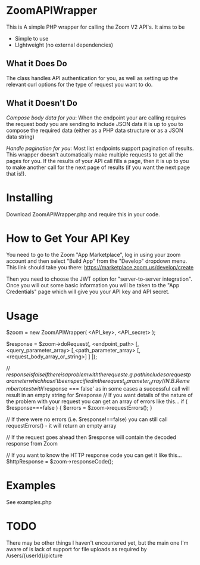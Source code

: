 ZoomAPIWrapper
==============

This is A simple PHP wrapper for calling the Zoom V2 API's. It aims to be
- Simple to use
- LIghtweight (no external dependencies)

What it Does Do
---------------

The class handles API authentication for you, as well as setting up the relevant curl options for the type of request you want to do.

What it Doesn't Do
------------------

*Compose body data for you*: When the endpoint your are calling requires the request body you are sending to include JSON data it is up to you to compose the required data (either as a PHP data structure or as a JSON data string)

*Handle pagination for you*: Most list endpoints support pagination of results. This wrapper doesn't automatically make multiple requests to get all the pages for you. If the results of your API call fills a page, then it is up to you to make another call for the next page of results (if you want the next page that is!).

Installing 
==========

Download ZoomAPIWrapper.php and require this in your code.

How to Get Your API Key
=======================

You need to go to the Zoom "App Marketplace", log in using your zoom account and then select "Build App" from the "Develop" dropdown menu. This link should take you there: https://marketplace.zoom.us/develop/create

Then you need to choose the JWT option for "server-to-server integration". Once you will out some basic information you will be taken to the "App Credentials" page which will give you your API key and API secret.

Usage
=====

  $zoom = new ZoomAPIWrapper( <API_key>, <API_secret> );
  
  $response = $zoom->doRequest(<METHOD>, <endpoint_path> [,<query_parameter_array> [,<path_parameter_array> [,<request_body_array_or_string>] ] ]);
  
  // $response is false if there is a problem with the request e.g. path includes a request parameter which hasn't been specified in the request_parameter_array
  // N.B. Remember to test with '$response === false' as in some cases a successful call will result in an empty string for $response
  // If you want details of the nature of the problem with your request you can get an array of errors like this...
  if ( $response===false ) {
    $errors = $zoom->requestErrors();
  }

  // If there were no errors (i.e. $response!==false) you can still call requestErrors() - it will return an empty array

  // If the request goes ahead then $response will contain the decoded response from Zoom
  
  // If you want to know the HTTP response code you can get it like this...
  $httpResponse = $zoom->responseCode();
  
  
Examples
========

See examples.php

TODO
====

There may be other things I haven't encountered yet, but the main one I'm aware of is lack of support for file uploads as required by /users/{userId}/picture
